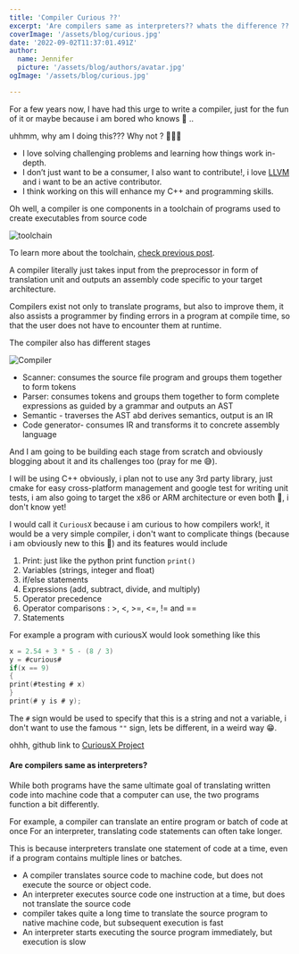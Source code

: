 ```yaml
---
title: 'Compiler Curious ??'
excerpt: 'Are compilers same as interpreters?? whats the difference ??'
coverImage: '/assets/blog/curious.jpg'
date: '2022-09-02T11:37:01.491Z'
author:
  name: Jennifer
  picture: '/assets/blog/authors/avatar.jpg'
ogImage: '/assets/blog/curious.jpg'

---
```

For a few years now, I have had this urge to write a compiler, just for the fun of it or maybe because i am bored who knows 🥲 ..

uhhmm, why am I doing this??? Why not ? 🤷🏽‍♂️

- I love solving challenging problems and learning how things work in-depth.
- I don’t just want to be a consumer, I also want to contribute!, i love [LLVM](https://llvm.org/) and i want to be an active contributor. 
- I think working on this will enhance my C++ and programming skills.

Oh well, a compiler is one components in a toolchain of programs used to create executables from source code 

![toolchain](/assets/blog/tools.jpg)

To learn more about the toolchain, [check previous post](/_posts/buildsystems2.md).

A compiler literally just takes input from the preprocessor in form of translation unit and outputs an assembly code specific to your target architecture.

Compilers exist not only to translate programs, but also to improve them, it also assists a programmer by finding errors in a program at compile time, so that the user does not have to encounter them at runtime.

The compiler also has different stages

![Compiler](/assets/blog/toolchain.png)

- Scanner: consumes the source file program and groups them together to form tokens
- Parser: consumes tokens and groups them together to form complete expressions as guided by a grammar and outputs an AST
- Semantic - traverses the AST abd derives semantics, output is an IR
- Code generator- consumes IR and transforms it to concrete assembly language

And I am going to be building each stage from scratch and obviously blogging about it and its challenges too (pray for me 😅). 

I will be using C++ obviously, i plan not to use any 3rd party library, just cmake for easy cross-platform management and google test for writing unit tests, i am also going to target the x86 or ARM architecture or even both 🤔, i don't know yet!

I would call it `CuriousX` because i am curious to how compilers work!, it would be a very simple compiler, i don't want to complicate things (because i am obviously new to this 😬) and its features would include 

1. Print: just like the python print function `print()`
2. Variables (strings, integer and float)
3. if/else statements
4. Expressions (add, subtract, divide, and multiply)
5. Operator precedence
6.  Operator comparisons : >, <, >=, <=, != and ==
7.  Statements

For example a program with curiousX would look something like this
```C
x = 2.54 + 3 * 5 - (8 / 3)
y = #curious#
if(x == 9)
{
print(#testing # x)
}
print(# y is # y);
```

The `#` sign would be used to specify that this is a string and not a variable, i don't want to use the famous `""` sign, lets be different, in a weird way 😁. 

ohhh, github link to [CuriousX Project ](https://github.com/jnyfah/CuriousX)

#### Are compilers same as interpreters?

While both programs have the same ultimate goal of translating written code into machine code that a computer can use, the two programs function a bit differently. 

For example, a compiler can translate an entire program or batch of code at once
For an interpreter, translating code statements can often take longer. 

This is because interpreters translate one statement of code at a time, even if a program contains multiple lines or batches. 

- A compiler translates source code to machine code, but does not execute the source or object code.
- An interpreter executes source code one instruction at a time, but does not translate the source code
- compiler takes quite a long time to translate the source program to native machine code, but subsequent execution is fast
- An interpreter starts executing the source program immediately, but execution is slow
